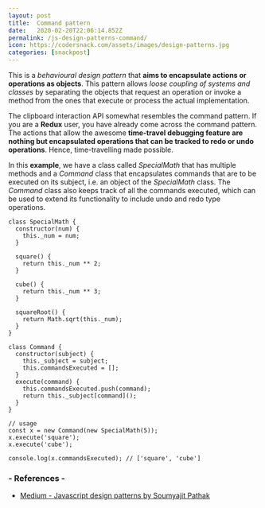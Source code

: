 ```yaml
---
layout: post
title:  Command pattern
date:   2020-02-20T22:06:14.852Z
permalink: /js-design-patterns-command/
icon: https://codersnack.com/assets/images/design-patterns.jpg
categories: [snackpost]
---
```

This is a *behavioural design pattern* that **aims to encapsulate actions or operations as objects**. This pattern allows *loose coupling of systems and classes* by separating the objects that request an operation or invoke a method from the ones that execute or process the actual implementation.

The clipboard interaction API somewhat resembles the command pattern. If you are a **Redux** user, you have already come across the command pattern. The actions that allow the awesome **time-travel debugging feature are nothing but encapsulated operations that can be tracked to redo or undo operations**. Hence, time-travelling made possible.

In this **example**, we have a class called *SpecialMath* that has multiple methods and a *Command* class that encapsulates commands that are to be executed on its subject, i.e. an object of the *SpecialMath* class. The *Command* class also keeps track of all the commands executed, which can be used to extend its functionality to include undo and redo type operations.

```
class SpecialMath {
  constructor(num) {
    this._num = num;
  }

  square() {
    return this._num ** 2;
  }

  cube() {
    return this._num ** 3;
  }

  squareRoot() {
    return Math.sqrt(this._num);
  }
}

class Command {
  constructor(subject) {
    this._subject = subject;
    this.commandsExecuted = [];
  }
  execute(command) {
    this.commandsExecuted.push(command);
    return this._subject[command]();
  }
}

// usage
const x = new Command(new SpecialMath(5));
x.execute('square');
x.execute('cube');

console.log(x.commandsExecuted); // ['square', 'cube']
```

### - References -

- [Medium - Javascript design patterns by Soumyajit Pathak](https://medium.com/better-programming/javascript-design-patterns-25f0faaaa15)
